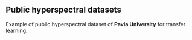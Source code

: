## Public hyperspectral datasets

Example of public hyperspectral dataset of **Pavia University** for transfer learning.
